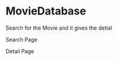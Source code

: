 # MovieDatabase
Search for the Movie and it gives the detial

Search Page

<a href="https://ibb.co/exXr7R"/></a>


Detail Page

<a href="https://ibb.co/mAP4SR"/></a>

